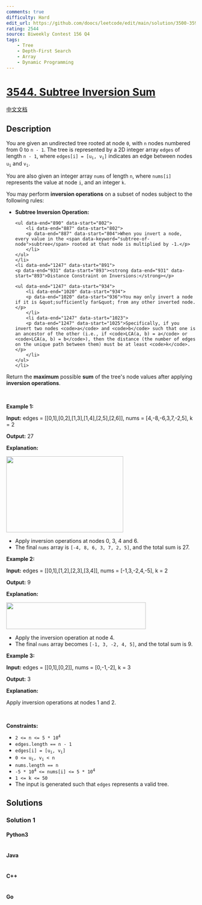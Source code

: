 ```yaml
---
comments: true
difficulty: Hard
edit_url: https://github.com/doocs/leetcode/edit/main/solution/3500-3599/3544.Subtree%20Inversion%20Sum/README_EN.md
rating: 2544
source: Biweekly Contest 156 Q4
tags:
    - Tree
    - Depth-First Search
    - Array
    - Dynamic Programming
---
```


<!-- problem:start -->

# [3544. Subtree Inversion Sum](https://leetcode.com/problems/subtree-inversion-sum)

[中文文档](/solution/3500-3599/3544.Subtree%20Inversion%20Sum/README.md)

## Description

<!-- description:start -->

<p data-end="551" data-start="302">You are given an undirected tree rooted at node <code>0</code>, with <code>n</code> nodes numbered from 0 to <code>n - 1</code>. The tree is represented by a 2D integer array <code>edges</code> of length <code>n - 1</code>, where <code>edges[i] = [u<sub>i</sub>, v<sub>i</sub>]</code> indicates an edge between nodes <code>u<sub>i</sub></code> and <code>v<sub>i</sub></code>.</p>

<p data-end="670" data-start="553">You are also given an integer array <code>nums</code> of length <code>n</code>, where <code>nums[i]</code> represents the value at node <code>i</code>, and an integer <code>k</code>.</p>

<p data-end="763" data-start="672">You may perform <strong>inversion operations</strong> on a subset of nodes subject to the following rules:</p>

<ul data-end="1247" data-start="765">
	<li data-end="890" data-start="765">
	<p data-end="799" data-start="767"><strong data-end="799" data-start="767">Subtree Inversion Operation:</strong></p>

    <ul data-end="890" data-start="802">
    	<li data-end="887" data-start="802">
    	<p data-end="887" data-start="804">When you invert a node, every value in the <span data-keyword="subtree-of-node">subtree</span> rooted at that node is multiplied by -1.</p>
    	</li>
    </ul>
    </li>
    <li data-end="1247" data-start="891">
    <p data-end="931" data-start="893"><strong data-end="931" data-start="893">Distance Constraint on Inversions:</strong></p>

    <ul data-end="1247" data-start="934">
    	<li data-end="1020" data-start="934">
    	<p data-end="1020" data-start="936">You may only invert a node if it is &quot;sufficiently far&quot; from any other inverted node.</p>
    	</li>
    	<li data-end="1247" data-start="1023">
    	<p data-end="1247" data-start="1025">Specifically, if you invert two nodes <code>a</code> and <code>b</code> such that one is an ancestor of the other (i.e., if <code>LCA(a, b) = a</code> or <code>LCA(a, b) = b</code>), then the distance (the number of edges on the unique path between them) must be at least <code>k</code>.</p>
    	</li>
    </ul>
    </li>

</ul>

<p data-end="1358" data-start="1249">Return the <strong>maximum</strong> possible <strong>sum</strong> of the tree&#39;s node values after applying <strong>inversion operations</strong>.</p>

<p>&nbsp;</p>
<p><strong class="example">Example 1:</strong></p>

<div class="example-block">
<p><strong>Input:</strong> <span class="example-io">edges = [[0,1],[0,2],[1,3],[1,4],[2,5],[2,6]], nums = [4,-8,-6,3,7,-2,5], k = 2</span></p>

<p><strong>Output:</strong> <span class="example-io">27</span></p>

<p><strong>Explanation:</strong></p>

<p><img alt="" src="https://fastly.jsdelivr.net/gh/doocs/leetcode@main/solution/3500-3599/3544.Subtree%20Inversion%20Sum/images/tree1-3.jpg" style="width: 311px; height: 202px;" /></p>

<ul>
	<li>Apply inversion operations at nodes 0, 3, 4 and 6.</li>
	<li>The final <code data-end="1726" data-start="1720">nums</code> array is <code data-end="1760" data-start="1736">[-4, 8, 6, 3, 7, 2, 5]</code>, and the total sum is 27.</li>
</ul>
</div>

<p><strong class="example">Example 2:</strong></p>

<div class="example-block">
<p><strong>Input:</strong> <span class="example-io">edges = [[0,1],[1,2],[2,3],[3,4]], nums = [-1,3,-2,4,-5], k = 2</span></p>

<p><strong>Output:</strong> <span class="example-io">9</span></p>

<p><strong>Explanation:</strong></p>

<p><img alt="" src="https://fastly.jsdelivr.net/gh/doocs/leetcode@main/solution/3500-3599/3544.Subtree%20Inversion%20Sum/images/tree2-1.jpg" style="width: 371px; height: 71px;" /></p>

<ul>
	<li>Apply the inversion operation at node 4.</li>
	<li data-end="2632" data-start="2483">The final <code data-end="2569" data-start="2563">nums</code> array becomes <code data-end="2603" data-start="2584">[-1, 3, -2, 4, 5]</code>, and the total sum is 9.</li>
</ul>
</div>

<p><strong class="example">Example 3:</strong></p>

<div class="example-block">
<p><strong>Input:</strong> <span class="example-io">edges = [[0,1],[0,2]], nums = [0,-1,-2], k = 3</span></p>

<p><strong>Output:</strong> <span class="example-io">3</span></p>

<p><strong>Explanation:</strong></p>

<p>Apply inversion operations at nodes 1 and 2.</p>
</div>

<p>&nbsp;</p>
<p><strong>Constraints:</strong></p>

<ul>
	<li><code>2 &lt;= n &lt;= 5 * 10<sup>4</sup></code></li>
	<li><code>edges.length == n - 1</code></li>
	<li><code>edges[i] = [u<sub>i</sub>, v<sub>i</sub>]</code></li>
	<li><code>0 &lt;= u<sub>i</sub>, v<sub>i</sub> &lt; n</code></li>
	<li><code>nums.length == n</code></li>
	<li><code>-5 * 10<sup>4</sup> &lt;= nums[i] &lt;= 5 * 10<sup>4</sup></code></li>
	<li><code>1 &lt;= k &lt;= 50</code></li>
	<li>The input is generated such that <code>edges</code> represents a valid tree.</li>
</ul>

<!-- description:end -->

## Solutions

<!-- solution:start -->

### Solution 1

<!-- tabs:start -->

#### Python3

```python

```

#### Java

```java

```

#### C++

```cpp

```

#### Go

```go

```

<!-- tabs:end -->

<!-- solution:end -->

<!-- problem:end -->
